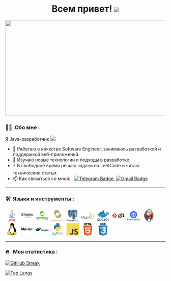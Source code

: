 
<h1 align="center">Всем привет! <img src="https://media.giphy.com/media/hvRJCLFzcasrR4ia7z/giphy.gif" width="40"></h1>

<p align="center"><img src="https://media.giphy.com/media/dWesBcTLavkZuG35MI/giphy.gif" width="600" height="300"  /></p>

### :technologist: &nbsp;Обо мне :

Я Java-разработчик <img src="https://media.giphy.com/media/WUlplcMpOCEmTGBtBW/giphy.gif" width="40"/></p>

- 🔭 Работаю в качестве Software Engineer, занимаюсь разработкой и поддержкой веб-приложений.
- 🌱 Изучаю новые технологии и подходы в разработке.
- ⚡ В свободное время решаю задачи на LeetCode и читаю технические статьи.
- 📫 Как связаться со мной: &nbsp; [![Telegram Badge](https://img.shields.io/badge/Telegram-akarui_shi-blue?style=flat&logo=Telegram&logoColor=white)](https://t.me/akarui_shi), [![Gmail Badge](https://img.shields.io/badge/Email-mmar1yakucherova-blue?style=flat&logo=Gmail&logoColor=white)](mailto:mmar1yakucherova@yandex.ru)

---

### 🛠 &nbsp;Языки и инструменты :

<p>
<img src="https://github.com/devicons/devicon/blob/master/icons/java/java-original-wordmark.svg" title="Java" alt="Java" width="40" height="40"/>&nbsp;
<img src="https://github.com/devicons/devicon/blob/master/icons/kotlin/kotlin-original-wordmark.svg" title="Kotlin" alt="Kotlin" width="40" height="40"/>&nbsp;
<img src="https://github.com/devicons/devicon/blob/master/icons/spring/spring-original-wordmark.svg" title="Spring" alt="Spring" width="40" height="40"/>&nbsp;
<img src="https://github.com/devicons/devicon/blob/master/icons/hibernate/hibernate-plain-wordmark.svg" title="Hibernate" alt="Hibernate" width="40" height="40"/>&nbsp;
<img src="https://github.com/devicons/devicon/blob/master/icons/postgresql/postgresql-original-wordmark.svg" title="PostgreSQL" alt="PostgreSQL" width="40" height="40"/>&nbsp;
<img src="https://github.com/devicons/devicon/blob/master/icons/mysql/mysql-original-wordmark.svg" title="MySQL"  alt="MySQL" width="40" height="40"/>&nbsp;
<img src="https://github.com/devicons/devicon/blob/master/icons/docker/docker-original-wordmark.svg" title="Docker"  alt="Docker" width="40" height="40"/>&nbsp;
<img src="https://github.com/devicons/devicon/blob/master/icons/git/git-original-wordmark.svg" title="Git" alt="Git" width="40" height="40"/>&nbsp;
<img src="https://github.com/devicons/devicon/blob/master/icons/kubernetes/kubernetes-plain-wordmark.svg" title="Kubernetes" alt="Kubernetes" width="40" height="40"/>&nbsp;
<img src="https://github.com/devicons/devicon/blob/master/icons/jenkins/jenkins-original.svg" title="Jenkins" alt="Jenkins" width="40" height="40"/>&nbsp;
<img src="https://github.com/devicons/devicon/blob/master/icons/linux/linux-original.svg" title="Linux" alt="Linux" width="40" height="40"/>&nbsp;
<img src="https://github.com/devicons/devicon/blob/master/icons/maven/maven-original-wordmark.svg" title="Maven" alt="Maven" width="40" height="40"/>&nbsp;
<img src="https://github.com/devicons/devicon/blob/master/icons/gradle/gradle-original-wordmark.svg" title="Gradle" alt="Gradle" width="40" height="40"/>&nbsp;
<img src="https://github.com/devicons/devicon/blob/master/icons/python/python-original-wordmark.svg" title="Python" alt="Python" width="40" height="40"/>&nbsp;
<img src="https://github.com/devicons/devicon/blob/master/icons/javascript/javascript-original.svg" title="JavaScript" alt="JavaScript" width="40" height="40"/>&nbsp;
<img src="https://github.com/devicons/devicon/blob/master/icons/html5/html5-original-wordmark.svg" title="HTML5" alt="HTML5" width="40" height="40"/>&nbsp;
<img src="https://github.com/devicons/devicon/blob/master/icons/css3/css3-original-wordmark.svg" title="CSS3" alt="CSS3" width="40" height="40"/>&nbsp;
</p>

---

### 🔥 &nbsp; Моя статистика :
[![GitHub Streak](http://github-readme-streak-stats.herokuapp.com?user=akarui-shi&theme=dark&background=000000)](https://git.io/streak-stats)

[![Top Langs](https://github-readme-stats.vercel.app/api/top-langs/?username=akarui-shi&layout=compact&theme=vision-friendly-dark)](https://github.com/anuraghazra/github-readme-stats)
